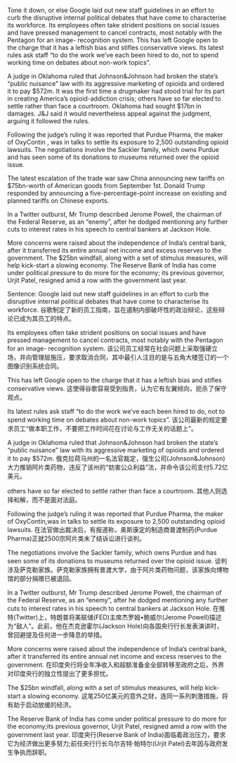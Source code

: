 Tone it down, or else
Google laid out new staff guidelines in an effort to curb the disruptive internal political debates that have come to characterise its workforce. Its employees often take strident positions on social issues and have pressed management to cancel contracts, most notably with the Pentagon for an image- recognition system. This has left Google open to the charge that it has a leftish bias and stifles conservative views. Its latest rules ask staff “to do the work we’ve each been hired to do, not to spend working time on debates about non-work topics”.

A judge in Oklahoma ruled that Johnson&Johnson had broken the state’s “public nuisance” law with its aggressive marketing of opioids and ordered it to pay $572m. It was the first time a drugmaker had stood trial for its part in creating America’s opioid-addiction crisis; others have so far elected to settle rather than face a courtroom. Oklahoma had sought $17bn in damages. J&J said it would nevertheless appeal against the judgment, arguing it followed the rules.

Following the judge’s ruling it was reported that Purdue Pharma, the maker of OxyContin , was in talks to settle its exposure to 2,500 outstanding opioid lawsuits. The negotiations involve the Sackler family, which owns Purdue and has seen some of its donations to museums returned over the opioid issue.

The latest escalation of the trade war saw China announcing new tariffs on $75bn-worth of American goods from September 1st. Donald Trump responded by announcing a five-percentage-point increase on existing and planned tariffs on Chinese exports.

In a Twitter outburst, Mr Trump described Jerome Powell, the chairman of the Federal Reserve, as an “enemy”, after he dodged mentioning any further cuts to interest rates in his speech to central bankers at Jackson Hole.

More concerns were raised about the independence of India’s central bank, after it transferred its entire annual net income and excess reserves to the government. The $25bn windfall, along with a set of stimulus measures, will help kick-start a slowing economy. The Reserve Bank of India has come under political pressure to do more for the economy; its previous governor, Urjit Patel, resigned amid a row with the government last year.

Sentence:
Google laid out new staff guidelines in an effort to curb the disruptive internal political debates that have come to characterise its workforce.
谷歌制定了新的员工指南，旨在遏制内部破坏性的政治辩论，这些辩论已成为其员工的特点。

Its employees often take strident positions on social issues and have pressed management to cancel contracts, most notably with the Pentagon for an image- recognition system.
该公司员工经常在社会问题上采取强硬立场，并向管理层施压，要求取消合同，其中最引人注目的是与五角大楼签订的一个图像识别系统合同。

This has left Google open to the charge that it has a leftish bias and stifles conservative views.
这使得谷歌容易受到指责，认为它有左翼倾向，扼杀了保守观点。

Its latest rules ask staff “to do the work we’ve each been hired to do, not to spend working time on debates about non-work topics”.
该公司最新的规定要求员工“做本职工作，不要把工作时间花在讨论与工作无关的话题上”。

A judge in Oklahoma ruled that Johnson&Johnson had broken the state’s “public nuisance” law with its aggressive marketing of opioids and ordered it to pay $572m.
俄克拉荷马州的一名法官裁定，强生公司(Johnson&Johnson)大力推销阿片类药物，违反了该州的“妨害公众利益”法，并命令该公司支付5.72亿美元。

others have so far elected to settle rather than face a courtroom.
其他人则选择和解，而不是面对法庭。

Following the judge’s ruling it was reported that Purdue Pharma, the maker of OxyContin,was in talks to settle its exposure to 2,500 outstanding opioid lawsuits.
在法官做出裁决后，有报道称，奥斯康定的制造商普渡制药(Purdue Pharma)正就2500宗阿片类未了结诉讼进行谈判。

The negotiations involve the Sackler family, which owns Purdue and has seen some of its donations to museums returned over the opioid issue.
谈判涉及萨克勒家族。萨克勒家族拥有普渡大学，由于阿片类药物问题，该家族向博物馆的部分捐赠已被退回。

In a Twitter outburst, Mr Trump described Jerome Powell, the chairman of the Federal Reserve, as an “enemy”, after he dodged mentioning any further cuts to interest rates in his speech to central bankers at Jackson Hole.
在推特(Twitter)上，特朗普将美联储(FED)主席杰罗姆•鲍威尔(Jerome Powell)描述为“敌人”。此前，他在杰克逊霍尔(Jackson Hole)向各国央行行长发表演讲时，曾回避提及任何进一步降息的举措。

More concerns were raised about the independence of India’s central bank, after it transferred its entire annual net income and excess reserves to the government.
在印度央行将全年净收入和超额准备金全部转移至政府之后，外界对印度央行的独立性提出了更多担忧。

The $25bn windfall, along with a set of stimulus measures, will help kick-start a slowing economy. 
这笔250亿美元的意外之财，连同一系列刺激措施，将有助于启动放缓的经济。

The Reserve Bank of India has come under political pressure to do more for the economy;its previous governor, Urjit Patel, resigned amid a row with the government last year.
印度央行(Reserve Bank of India)面临着政治压力，要求它为经济做出更多努力;前任央行行长乌尔吉特·帕特尔(Urjit Patel)去年因与政府发生争执而辞职。